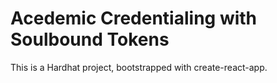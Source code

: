 # Acedemic Credentialing with Soulbound Tokens



This is a Hardhat project, bootstrapped with create-react-app.

